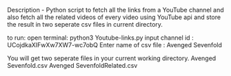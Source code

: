 Description -
        Python script to fetch all the links from a YouTube channel and also fetch all the related videos of every video using YouTube api and store the result in two seperate csv files in current directory.

to run:
    open terminal:
        python3 Youtube-links.py
        input channel id : UCojdkaXIFwXw7XW7-wc7obQ
        Enter name of csv file : Avenged Sevenfold
    
You will get two seperate files in your current working directory.
Avenged Sevenfold.csv
Avenged SevenfoldRelated.csv
